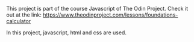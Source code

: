 This project is part of the course Javascript of The Odin Project. 
Check it out at the link: https://www.theodinproject.com/lessons/foundations-calculator

In this project, javascript, html and css are used. 